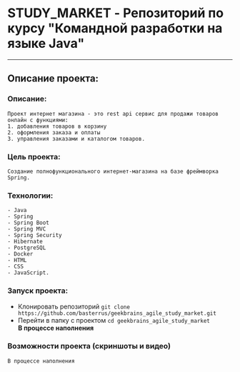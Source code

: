 # STUDY_MARKET - Репозиторий по курсу "Командной разработки на языке Java"
___
## Описание проекта:
### Описание:
    Проект интернет магазина - это rest api сервис для продажи товаров онлайн с функциями: 
    1. добавления товаров в корзину
    2. оформления заказа и оплаты
    3. управления заказами и каталогом товаров.       
### Цель проекта: 
    Cоздание полнофункционального интернет-магазина на базе фреймворка Spring.

### Технологии: 
    - Java
    - Spring 
    - Spring Boot
    - Spring MVC
    - Spring Security
    - Hibernate
    - PostgreSQL
    - Docker
    - HTML
    - CSS
    - JavaScript.

### Запуск проекта:
- Клонировать репозиторий `git clone https://github.com/basterrus/geekbrains_agile_study_market.git`
- Перейти в папку с проектом `cd geekbrains_agile_study_market`   
  **В процессе наполнения**


### Возможности проекта (скриншоты и видео)
    В процессе наполнения
